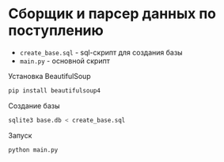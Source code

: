 # Сборщик и парсер данных по поступлению

* `create_base.sql` - sql-скрипт для создания базы
* `main.py` - основной скрипт

Установка BeautifulSoup

``` bash
pip install beautifulsoup4
```

Создание базы

``` bash
sqlite3 base.db < create_base.sql
```

Запуск

``` bash
python main.py
```
